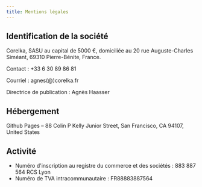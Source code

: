 ```yaml
---
title: Mentions légales
---
```


## Identification de la société

Corelka, SASU au capital de 5000 €, domiciliée au 20 rue Auguste-Charles Siméant, 69310 Pierre-Bénite, France.

Contact : +33 6 30 89 86 81

Courriel : agnes(@)corelka.fr

Directrice de publication : Agnès Haasser

## Hébergement

Github Pages – 88 Colin P Kelly Junior Street, San Francisco, CA 94107, United States

## Activité

- Numéro d'inscription au registre du commerce et des sociétés : 883 887 564 RCS Lyon
- Numéro de TVA intracommunautaire : FR88883887564
